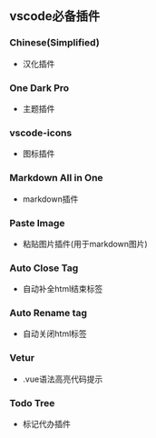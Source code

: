 ## vscode必备插件

### Chinese(Simplified)
- 汉化插件

### One Dark Pro
- 主题插件

### vscode-icons
- 图标插件

### Markdown All in One
- markdown插件

### Paste Image
- 粘贴图片插件(用于markdown图片)

### Auto Close Tag
- 自动补全html结束标签

### Auto Rename tag
- 自动关闭html标签

### Vetur
- .vue语法高亮代码提示

### Todo Tree
- 标记代办插件